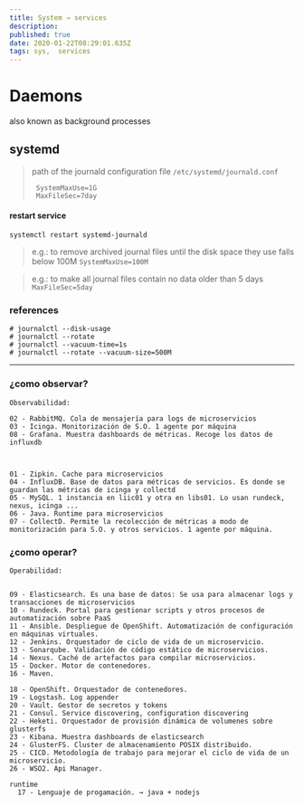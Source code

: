```yaml
---
title: System → services
description: 
published: true
date: 2020-01-22T08:29:01.635Z
tags: sys,  services
---
```


# Daemons
also known as background processes

## systemd

> path of the journald configuration file `/etc/systemd/journald.conf`
> ```
>  SystemMaxUse=1G
>  MaxFileSec=7day
> ```


#### restart service


`systemctl restart systemd-journald`



> e.g.: to remove archived journal files until the disk space they use falls below 100M `SystemMaxUse=100M`

> e.g.: to make all journal files contain no data older than 5 days `MaxFileSec=5day`


### references
```
# journalctl --disk-usage
# journalctl --rotate
# journalctl --vacuum-time=1s
# journalctl --rotate --vacuum-size=500M
```


---------------------------


### ¿como observar?
```
Observabilidad:

02 - RabbitMQ. Cola de mensajería para logs de microservicios  
03 - Icinga. Monitorización de S.O. 1 agente por máquina
08 - Grafana. Muestra dashboards de métricas. Recoge los datos de influxdb



01 - Zipkin. Cache para microservicios
04 - InfluxDB. Base de datos para métricas de servicios. Es donde se guardan las métricas de icinga y collectd 
05 - MySQL. 1 instancia en liic01 y otra en libs01. Lo usan rundeck, nexus, icinga ...
06 - Java. Runtime para microservicios
07 - CollectD. Permite la recolección de métricas a modo de monitorización para S.O. y otros servicios. 1 agente por máquina.
```

### ¿como operar?
```
Operabilidad:


09 - Elasticsearch. Es una base de datos: Se usa para almacenar logs y transacciones de microservicios
10 - Rundeck. Portal para gestionar scripts y otros procesos de automatización sobre PaaS 
11 - Ansible. Despliegue de OpenShift. Automatización de configuración en máquinas virtuales.
12 - Jenkins. Orquestador de ciclo de vida de un microservicio. 
13 - Sonarqube. Validación de código estático de microservicios.
14 - Nexus. Caché de artefactos para compilar microservicios.
15 - Docker. Motor de contenedores.
16 - Maven. 

18 - OpenShift. Orquestador de contenedores.
19 - Logstash. Log appender 
20 - Vault. Gestor de secretos y tokens 
21 - Consul. Service discovering, configuration discovering 
22 - Heketi. Orquestador de provisión dinámica de volumenes sobre glusterfs 
23 - Kibana. Muestra dashboards de elasticsearch 
24 - GlusterFS. Cluster de almacenamiento POSIX distribuido.
25 - CICD. Metodología de trabajo para mejorar el ciclo de vida de un microservicio. 
26 - WSO2. Api Manager.

runtime
  17 - Lenguaje de progamación. → java + nodejs

```




